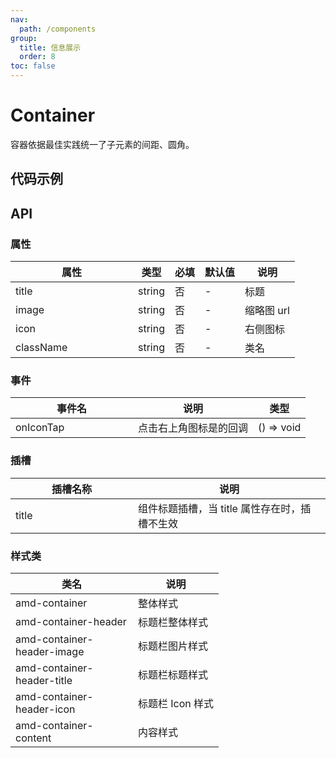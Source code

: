 ```yaml
---
nav:
  path: /components
group:
  title: 信息展示
  order: 8
toc: false
---
```


# Container

容器依据最佳实践统一了子元素的间距、圆角。

## 代码示例
<code src='../../demo/pages/Container'></code>

## API

### 属性

| 属性      | 类型   | 必填 | 默认值 | 说明       |
| --------- | ------ | ---- | ------ | ---------- |
| title     | string | 否   | -      | 标题       |
| image     | string | 否   | -      | 缩略图 url |
| icon      | string | 否   | -      | 右侧图标   |
| className | string | 否   | -      | 类名       |

### 事件

| 事件名    | 说明                   | 类型       |
| --------- | ---------------------- | ---------- |
| onIconTap | 点击右上角图标是的回调 | () => void |

### 插槽

| 插槽名称 | 说明                                                       |
| -------- | ---------------------------------------------------------- |
| title    | 组件标题插槽，当 title 属性存在时，插槽不生效 |

### 样式类

| 类名                       | 说明             |
| -------------------------- | ---------------- |
| amd-container              | 整体样式         |
| amd-container-header       | 标题栏整体样式   |
| amd-container-header-image | 标题栏图片样式   |
| amd-container-header-title | 标题栏标题样式   |
| amd-container-header-icon  | 标题栏 Icon 样式 |
| amd-container-content      | 内容样式         |

<style> 
table th:first-of-type { width: 180px; } 
.__dumi-default-layout-content article table:first-of-type th:nth-of-type(2)  {
    width: 140px
} 
.__dumi-default-layout-content article table:first-of-type th:nth-of-type(3)  {
    width: 30px
} 
.__dumi-default-layout-content article table:first-of-type th:nth-of-type(4)  {
    width: 50px
} 
.__dumi-default-layout-content article table:nth-of-type(2) th:nth-of-type(2)  {
    width: 140px
} 
.__dumi-default-layout-content article table:nth-of-type(2) th:nth-of-type(3)  {
    width: 30px
} 
.__dumi-default-layout-content article table:nth-of-type(2) th:nth-of-type(4)  {
    width: 50px
} 
</style> 